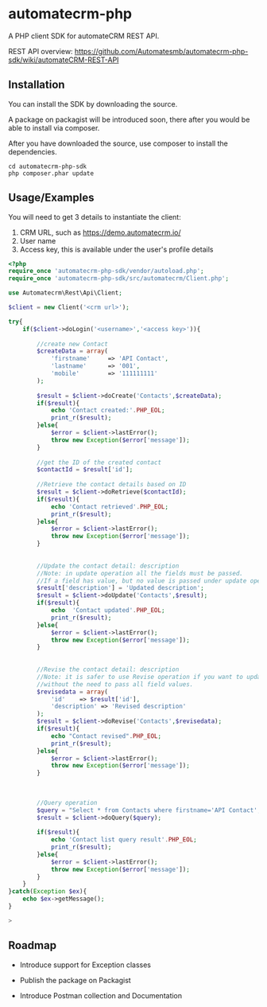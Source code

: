 
# automatecrm-php

A PHP client SDK for automateCRM REST API.


REST API overview: https://github.com/Automatesmb/automatecrm-php-sdk/wiki/automateCRM-REST-API



## Installation

You can install the SDK by downloading the source.

A package on packagist will be introduced soon, there after you would be able to install via composer.


After you have downloaded the source, use composer to install the dependencies.

```
cd automatecrm-php-sdk
php composer.phar update

```




    
## Usage/Examples


You will need to get 3 details to instantiate the client:
1. CRM URL, such as https://demo.automatecrm.io/
2. User name
3. Access key, this is available under the user's profile details

```php
<?php
require_once 'automatecrm-php-sdk/vendor/autoload.php';
require_once 'automatecrm-php-sdk/src/automatecrm/Client.php';

use Automatecrm\Rest\Api\Client;

$client = new Client('<crm url>');

try{
	if($client->doLogin('<username>','<access key>')){
		
		//create new Contact
		$createData = array(
			'firstname' 	=> 'API Contact',
			'lastname' 		=> '001',
			'mobile'		=> '111111111'
		);
		
		$result = $client->doCreate('Contacts',$createData);
		if($result){
			echo 'Contact created:'.PHP_EOL;
			print_r($result);
		}else{
			$error = $client->lastError();
			throw new Exception($error['message']);
		}
		
		//get the ID of the created contact
		$contactId = $result['id'];
		
		//Retrieve the contact details based on ID
		$result = $client->doRetrieve($contactId);
		if($result){
			echo 'Contact retrieved'.PHP_EOL;
			print_r($result);
		}else{
			$error = $client->lastError();
			throw new Exception($error['message']);
		}
		
		
		//Update the contact detail: description
		//Note: in update operation all the fields must be passed. 
		//If a field has value, but no value is passed under update operation, it will be overwritten with blank value.
		$result['description'] = 'Updated description';
		$result = $client->doUpdate('Contacts',$result);
		if($result){
			echo  'Contact updated'.PHP_EOL;
			print_r($result);
		}else{
			$error = $client->lastError();
			throw new Exception($error['message']);
		}
		
		
		//Revise the contact detail: description
		//Note: it is safer to use Revise operation if you want to update value for only specified fields, 
		//without the need to pass all field values.
		$revisedata = array(
			'id'	=> $result['id'],
			'description' => 'Revised description'
		);
		$result = $client->doRevise('Contacts',$revisedata);
		if($result){
			echo "Contact revised".PHP_EOL;
			print_r($result);
		}else{
			$error = $client->lastError();
			throw new Exception($error['message']);
		}
		
		
		
		//Query operation
		$query = "Select * from Contacts where firstname='API Contact';";
		$result = $client->doQuery($query);
		
		if($result){
			echo 'Contact list query result'.PHP_EOL;
			print_r($result);
		}else{
			$error = $client->lastError();
			throw new Exception($error['message']);
		}
	}
}catch(Exception $ex){
	echo $ex->getMessage();
}

>
```


## Roadmap

- Introduce support for Exception classes

- Publish the package on Packagist

- Introduce Postman collection and Documentation

